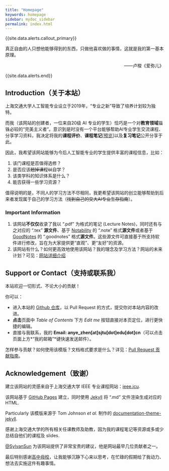 ```yaml
---
title: "Homepage"
keywords: homepage
sidebar: mydoc_sidebar
permalink: index.html
---
```


{{site.data.alerts.callout_primary}}
<p>真正自由的人只想他能够得到的东西，只做他喜欢做的事情，这就是我的第一基本原理。</p>
<p align="right">——卢梭《爱弥儿》</p>
{{site.data.alerts.end}}

## Introduction（关于本站）

上海交通大学人工智能专业设立于2019年，“专业之新”导致了培养计划较为独特。

而我（该网站的创建者，一位来自20级 AI 专业的学生）恰巧是一个对**教育领域**锱铢必较的“完美主义者”。意识到是时没有一个平台能够帮助AI专业学生交流课程、分享学习资料，我决定将我的**课程评价**、**课程笔记**[[预览](Rsr_pdf/IQM.pdf)]以及**复习笔记**公开分享于此。

因此，我希望该网站能够为今后人工智能专业的学生提供丰富的课程信息，比如：

1. 该门课程是否值得选修？
2. 是否应该~~翘掉课程以~~自学？
3. 该类学科的知识体系是什么？
4. 能否获得一些学习资源？

值得说明的是，不同人的学习方法不尽相同，我更希望该网站的创立能够帮助到后来者发现属于自己的学习方法（~~找到自己的交大AI专业生存指南~~）。

### Important Information

1. 该网站**不仅仅**收录了我以 “.pdf” 为格式的笔记 (Lecture Notes)，同时还有与之对应的 “.tex” **源文件**、基于 [Notability](https://notability.com/zh-Hans) 的 “.note” 格式**源文件**或者基于 [GoodNotes](https://www.goodnotes.com) 的 “.goodnotes” 格式**源文件**。这些源文件可直接基于所支持软件进行修改，旨在为大家提供更“直观”、更“友好”的资源。
2. 该网站有什么？如何更高效地使用该网站？我的理念及学习方法？网站的未来计划？可见：[网站详细介绍](mydoc_details.html)



## Support or Contact（支持或联系我）

本站欢迎一切形式、不论大小的贡献！

你可以：

- 进入本站的 [Github 仓库](https://github.com/aisjtu/aisjtu.github.io)，以 Pull Request 的方式，提交你对本站内容的改进。
- **点击**页面中 *Table of Contents* 下方 *Edit me* 按钮直接对本页定位，进行更快捷的编辑。
- 直接与我联系，我的 **Email: anye_zhen[at]sjtu[dot]edu[dot]cn**（可以点击页面上方*“我的邮箱”*键快速发送邮件）。

怎样参与贡献？如何使用该模版？文档格式要求是什么？详见：[Pull Request 贡献指南](mydoc_format_req.html)。



## Acknowledgement（致谢）


建立该网站的灵感来自于上海交通大学 IEEE 专业课程网站：[ieee.icu](https://ieee.icu/#/).

该网站基于 [GitHub Pages](https://pages.github.com) 建立，同时使用 [Jekyll](https://jekyllrb.com) 将 “.md” 文件渲染生成对应的 HTML. 

<span class="label label-danger">Particularly</span> 该模版来源于 Tom Johnson *et al.* 制作的 [documentation-theme-jekyll](https://github.com/tomjoht/documentation-theme-jekyll).

感谢上海交通大学的所有相关任课教师及助教，因为我的课程笔记等资源或多或少总结自他们的课程及 slides.

[@SylvanSun](https://github.com/SylvanSun) 为该网站提供了非常宝贵的建议，他是网站最早几位贡献者之一。

最后特别感谢<a href="#" data-toggle="tooltip" data-original-title="{{site.data.glossary.BNDS}}">高中母校</a>，让我能够沉静下心来以思考，在忙碌的假期给了我动力、想法去实施这件有趣事情。
